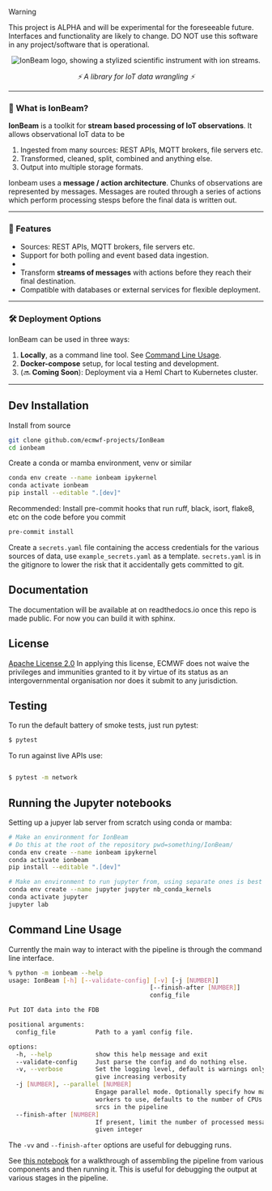 > [!WARNING]
> This project is ALPHA and will be experimental for the foreseeable future. Interfaces and functionality are likely to change. DO NOT use this software in any project/software that is operational.

<p align="center">
    <img alt="IonBeam logo, showing a stylized scientific instrument with ion streams." src="https://github.com/ecmwf-projects/iot-ingester/blob/ac8c020bda2a1143d0c4ffb6a29ff58eb0e2c790/ionbeam.png">
</p>

<p align="center">
    <em>⚡️ A library for IoT data wrangling ⚡️</em>
</p>

---


### 📡 What is IonBeam?

**IonBeam** is a toolkit for **stream based processing of IoT observations**. It allows observational IoT data to be 
1. Ingested from many sources: REST APIs, MQTT brokers, file servers etc.
2. Transformed, cleaned, split, combined and anything else.
3. Output into multiple storage formats.

Ionbeam uses a **message / action architecture**. Chunks of observations are represented by messages. Messages are routed through a series of actions which perform processing stesps before the final data is written out.

---

### 🚀 Features

- Sources: REST APIs, MQTT brokers, file servers etc.
- Support for both polling and event based data ingestion.
- 
- Transform **streams of messages** with actions before they reach their final destination.
- Compatible with databases or external services for flexible deployment.

---

### 🛠️ Deployment Options

IonBeam can be used in three ways:

1. **Locally**, as a command line tool. See [Command Line Usage](#).
2. **Docker-compose** setup, for local testing and development.
3. (🔜 **Coming Soon**): Deployment via a Heml Chart to Kubernetes cluster.

---

## Dev Installation

Install from source

```sh
git clone github.com/ecmwf-projects/IonBeam
cd ionbeam
```

Create a conda or mamba environment, venv or similar

```sh
conda env create --name ionbeam ipykernel
conda activate ionbeam
pip install --editable ".[dev]"
```

Recommended: Install pre-commit hooks that run ruff, black, isort, flake8, etc on the code before you commit

```sh
pre-commit install
```

Create a `secrets.yaml` file containing the access credentials for the various sources of data, use `example_secrets.yaml` as a template. `secrets.yaml` is in the gitignore to lower the risk that it accidentally gets committed to git.

## Documentation

The documentation will be available at on readthedocs.io once this repo is made public. For now you can build it with sphinx.

## License

[Apache License 2.0](LICENSE) In applying this license, ECMWF does not waive the privileges and immunities
granted to it by virtue of its status as an intergovernmental organisation nor does it submit to any jurisdiction.

## Testing

To run the default battery of smoke tests, just run pytest:

```sh
$ pytest
```

To run against live APIs use:
```sh

$ pytest -m network
```

## Running the Jupyter notebooks

Setting up a jupyer lab server from scratch using conda or mamba:

```sh
# Make an environment for IonBeam
# Do this at the root of the repository pwd=something/IonBeam/
conda env create --name ionbeam ipykernel
conda activate ionbeam
pip install --editable ".[dev]"

# Make an environment to run jupyter from, using separate ones is best practice
conda env create --name jupyter jupyter nb_conda_kernels 
conda activate jupyter
jupyter lab
```


## Command Line Usage
Currently the main way to interact with the pipeline is through the command line interface.
```bash
% python -m ionbeam --help
usage: IonBeam [-h] [--validate-config] [-v] [-j [NUMBER]]
                                       [--finish-after [NUMBER]]
                                       config_file

Put IOT data into the FDB

positional arguments:
  config_file           Path to a yaml config file.

options:
  -h, --help            show this help message and exit
  --validate-config     Just parse the config and do nothing else.
  -v, --verbose         Set the logging level, default is warnings only, -v and -vv
                        give increasing verbosity
  -j [NUMBER], --parallel [NUMBER]
                        Engage parallel mode. Optionally specify how many parallel
                        workers to use, defaults to the number of CPUs + the number of
                        srcs in the pipeline
  --finish-after [NUMBER]
                        If present, limit the number of processed messages to 1 or the
                        given integer
```
The `-vv` and `--finish-after` options are useful for debugging runs.

See [this notebook](examples/notebooks/run_the_pipeline_manually.ipynb) for a walkthrough of assembling the pipeline from various components and then running it. This is useful for debugging the output at various stages in the pipeline.
